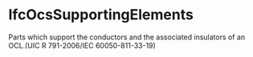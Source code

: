 IfcOcsSupportingElements
========================
Parts which support the conductors and the associated insulators of an
OCL.(UIC R 791-2006/IEC 60050-811-33-19)


